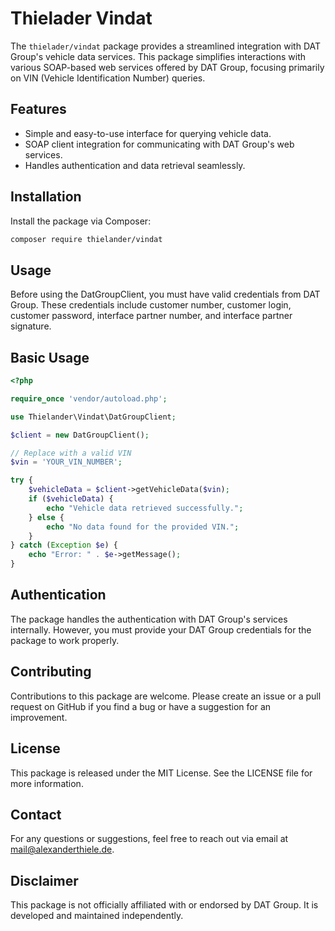 
# Thielader Vindat

The `thielader/vindat` package provides a streamlined integration with DAT Group's vehicle data services. This package simplifies interactions with various SOAP-based web services offered by DAT Group, focusing primarily on VIN (Vehicle Identification Number) queries.

## Features

- Simple and easy-to-use interface for querying vehicle data.
- SOAP client integration for communicating with DAT Group's web services.
- Handles authentication and data retrieval seamlessly.

## Installation

Install the package via Composer:

```bash
composer require thielander/vindat
```

## Usage
Before using the DatGroupClient, you must have valid credentials from DAT Group. These credentials include customer number, customer login, customer password, interface partner number, and interface partner signature.

## Basic Usage
```php
<?php

require_once 'vendor/autoload.php';

use Thielander\Vindat\DatGroupClient;

$client = new DatGroupClient();

// Replace with a valid VIN
$vin = 'YOUR_VIN_NUMBER';

try {
    $vehicleData = $client->getVehicleData($vin);
    if ($vehicleData) {
        echo "Vehicle data retrieved successfully.";
    } else {
        echo "No data found for the provided VIN.";
    }
} catch (Exception $e) {
    echo "Error: " . $e->getMessage();
}


```

## Authentication
The package handles the authentication with DAT Group's services internally. However, you must provide your DAT Group credentials for the package to work properly.

## Contributing
Contributions to this package are welcome. Please create an issue or a pull request on GitHub if you find a bug or have a suggestion for an improvement.

## License
This package is released under the MIT License. See the LICENSE file for more information.

## Contact
For any questions or suggestions, feel free to reach out via email at mail@alexanderthiele.de.

## Disclaimer
This package is not officially affiliated with or endorsed by DAT Group. It is developed and maintained independently.

